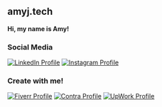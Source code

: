 ## amyj.tech

**Hi, my name is Amy!**

### **Social Media**

[![LinkedIn Profile](https://img.shields.io/badge/LinkedIn-0077B5?style=for-the-badge&logo=linkedin&logoColor=white)](https://www.linkedin.com/in/amyjtech/) [![Instagram Profile](https://img.shields.io/badge/Instagram-E4405F?style=for-the-badge&logo=instagram&logoColor=white)](https://www.instagram.com/amyj.tech/)

### **Create with me!**

[![Fiverr Profile](https://img.shields.io/badge/Fiverr-1DBF73?style=for-the-badge&logo=fiverr&logoColor=white)](www.fiverr.com/amyjtech) [![Contra Profile](https://img.shields.io/badge/Contra-white?style=for-the-badge&logo=data:image/png;base64,iVBORw0KGgoAAAANSUhEUgAAACAAAAAgCAMAAABEpIrGAAAALVBMVEUAAAAAAAAAAAAAAAAAAAAAAAAAAAAAAAAAAAAAAAAAAAAAAAAAAAAAAAAAAADBoCg+AAAADnRSTlMAECBAb3B/gJCfoL/f7wbz3+8AAACySURBVHjapdNXAoMwDANQo7Cxdf/bdrFjnC59Vq9MIecoYFJIIsBUAOMT9HEPPoFVhQM8Abv4ADMwBEAXwOm6b7kCtmG/ADa+r3kE/hgtj8AJTMwBdb+XqjV6QA4zSb2RHswkicxtAEgVnCPuh7dAy6cwkTSGwPp5PBgvgXX7MKAeTJBjugz41XQ7CF5ns4Ngdd0OglVOK9BotLYASJBuBoNEqewFIGH6Jxj++XjFgOwW7ueEE9Ub0e+XAAAAAElFTkSuQmCC)](https://contra.com/amyjtech/services) [![UpWork Profile](https://img.shields.io/badge/UpWork-6FDA44?style=for-the-badge&logo=upwork&logoColor=white)](url)
